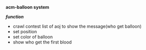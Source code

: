 **acm-balloon system**

***function***
- crawl contest list of aoj to show the message(who get balloon)
- set position
- set color of balloon
- show who get the first blood